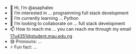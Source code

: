 - 👋 Hi, I’m @asaphalex
- 👀 I’m interested in ... programming full stack development
- 🌱 I’m currently learning ... Python
- 💞️ I’m looking to collaborate on ... full stack development
- 📫 How to reach me ... you can reach me through my email 17u4351@student.mau.edu.ng
- 😄 Pronouns: ...
- ⚡ Fun fact: ...

<!---
asaphalex/asaphalex is a ✨ special ✨ repository because its `README.md` (this file) appears on your GitHub profile.
You can click the Preview link to take a look at your changes.
--->
